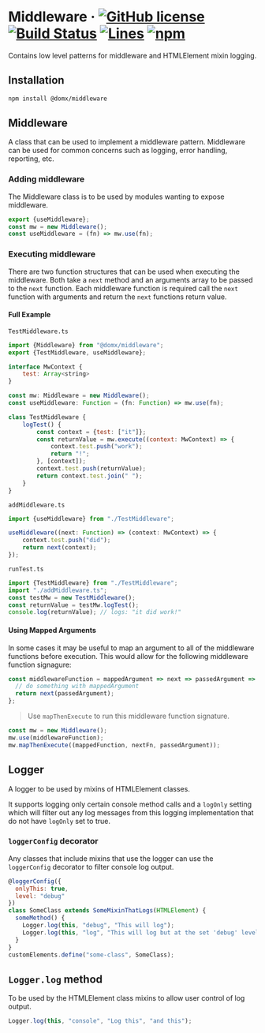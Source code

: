 # Middleware &middot; [![GitHub license](https://img.shields.io/badge/license-MIT-blue.svg)](https://www.mit.edu/~amini/LICENSE.md) [![Build Status](https://travis-ci.com/domxjs/domx.svg?branch=packages/Middleware)](https://travis-ci.com/github/domxjs/domx) [![Lines](https://img.shields.io/badge/Coverage-100%25-brightgreen.svg)](https://app.travis-ci.com/github/domxjs/domx/branches) [![npm](https://img.shields.io/npm/v/@domx/middleware)](https://www.npmjs.com/package/@domx/middleware)


Contains low level patterns for middleware and HTMLElement mixin logging.

## Installation
```sh
npm install @domx/middleware
```


## Middleware
A class that can be used to implement a middleware pattern.
Middleware can be used for common concerns such as logging, error handling, reporting, etc.

### Adding middleware
The Middleware class is to be used by modules wanting to expose middleware.
```js
export {useMiddleware};
const mw = new Middleware();
const useMiddleware = (fn) => mw.use(fn);
```

### Executing middleware
There are two function structures that can be used when executing the middleware.
Both take a `next` method and an arguments array to be passed to the `next` function.
Each middleware function is required call the `next` function with
arguments and return the `next` functions return value.

#### Full Example
`TestMiddleware.ts`
```js
import {Middleware} from "@domx/middleware";
export {TestMiddleware, useMiddleware};

interface MwContext {
    test: Array<string>
}

const mw: Middleware = new Middleware();
const useMiddleware: Function = (fn: Function) => mw.use(fn);

class TestMiddleware {
    logTest() {
        const context = {test: ["it"]};
        const returnValue = mw.execute((context: MwContext) => {
            context.test.push("work");
            return "!";
        }, [context]);
        context.test.push(returnValue);
        return context.test.join(" ");
    }
}

```
`addMiddleware.ts`
```js
import {useMiddleware} from "./TestMiddleware";

useMiddleware((next: Function) => (context: MwContext) => {
    context.test.push("did");
    return next(context);
});

```
`runTest.ts`
```js
import {TestMiddleware} from "./TestMiddleware";
import "./addMiddleware.ts";
const testMw = new TestMiddleware();
const returnValue = testMw.logTest();
console.log(returnValue); // logs: "it did work!"
```

#### Using Mapped Arguments
In some cases it may be useful to map an argument to all of the middleware functions before execution.
This would allow for the following middleware function signagure:
```js
const middlewareFunction = mappedArgument => next => passedArgument => {
  // do something with mappedArgument
  return next(passedArgument);
};
```
> Use `mapThenExecute` to run this middleware function signature.
```js
const mw = new Middleware();
mw.use(middlewareFunction);
mw.mapThenExecute((mappedFunction, nextFn, passedArgument));
```


## Logger

A logger to be used by mixins of HTMLElement classes.

It supports logging only certain console method calls and a `logOnly` setting which will filter
out any log messages from this logging implementation that do not have `logOnly` set to true.

### `loggerConfig` decorator
Any classes that include mixins that use the logger can use the `loggerConfig` decorator to filter console log output.
```js
@loggerConfig({
  onlyThis: true,
  level: "debug"
})
class SomeClass extends SomeMixinThatLogs(HTMLElement) {
  someMethod() {
    Logger.log(this, "debug", "This will log");
    Logger.log(this, "log", "This will log but at the set 'debug' level.");
  }
}
customElements.define("some-class", SomeClass);
```


## `Logger.log` method
To be used by the HTMLElement class mixins to allow user control of log output.
```js
Logger.log(this, "console", "Log this", "and this");
```
